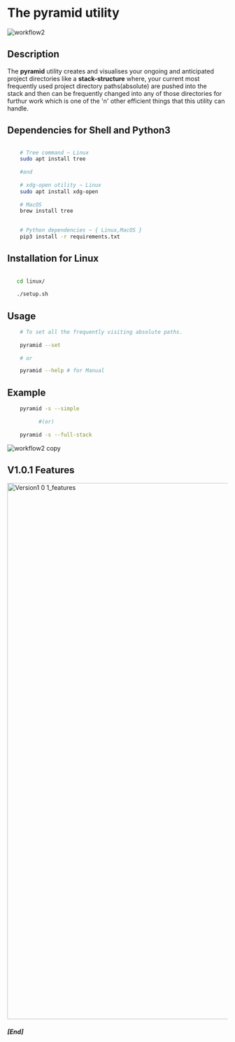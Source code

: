 # The pyramid utility


![workflow2](https://user-images.githubusercontent.com/45916202/90318552-e7f11100-df4e-11ea-8ba3-7dacecd73bfa.jpg)



## Description

The **pyramid** utility creates  and visualises your ongoing and anticipated
project directories like a **stack-structure** where, your current most                   
frequently used project directory paths(absolute) are pushed into the  
stack and then can be frequently changed into any of those directories for furthur work which is one of the 'n' other efficient things that this utility can handle.
 
    
    
## Dependencies for Shell and Python3

```bash

    # Tree command ~ Linux
    sudo apt install tree 
    
    #and 
    
    # xdg-open utility ~ Linux
    sudo apt install xdg-open
   
    # MacOS
    brew install tree

    
    # Python dependencies ~ { Linux,MacOS }
    pip3 install -r requirements.txt


```
    
## Installation for Linux
```bash
   
   cd linux/
   
   ./setup.sh

```
    


## Usage

```bash
    # To set all the frequently visiting absolute paths.
    
    pyramid --set 
    
    # or 

    pyramid --help # for Manual

```

## Example

```bash
    pyramid -s --simple 
    
          #(or)
          
    pyramid -s --full-stack
```

![workflow2 copy](https://user-images.githubusercontent.com/45916202/90318641-7d8ca080-df4f-11ea-80b3-f767f687cfc0.jpg)


## V1.0.1 Features

<img width="1226" alt="Version1 0 1_features" src="https://user-images.githubusercontent.com/45916202/90318673-c3496900-df4f-11ea-9e1b-2f1102bed71a.png">



##### [End]
